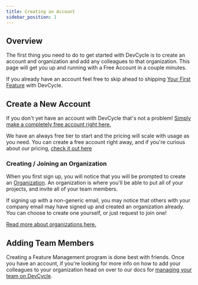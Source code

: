 ```yaml
---
title: Creating an Account
sidebar_position: 1
---
```


## Overview

The first thing you need to do to get started with DevCycle is to create an account and organization and add any colleagues to that organization. This page will get you up and running with a Free Account in a couple minutes.

If you already have an account feel free to skip ahead to shipping [Your First Feature](/home/feature-management/getting-started/your-first-feature) with DevCycle.

## Create a New Account

If you don't yet have an account with DevCycle that's not a problem! [Simply make a completely free account right here.](https://app.devcycle.com/?isSignUp=true)

We have an always free tier to start and the pricing will scale with usage as you need. You can create a free account right away, and if you're curious about our pricing, [check it out here](https://devcycle.com/pricing)

### Creating / Joining an Organization

When you first sign up, you will notice that you will be prompted to create an [Organization](/home/feature-management/organizing-your-flags-and-variables/organizations-projects). An organization is where you'll be able to put all of your projects, and invite all of your team members.

If signing up with a non-generic email, you may notice that others with your company email may have signed up and created an organization already. You can choose to create one yourself, or just request to join one!

[Read more about organizations here.](/home/feature-management/organizing-your-flags-and-variables/organizations-projects)

## Adding Team Members

Creating a Feature Management program is done best with friends. Once you have an account, if you're looking for more info on how to add your colleagues to your organization head on over to our docs for [managing your team on DevCycle](/home/your-organization/manage-team/team-members).